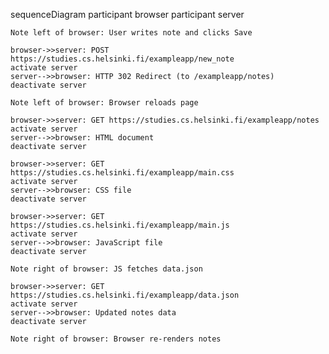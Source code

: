 sequenceDiagram
    participant browser
    participant server

    Note left of browser: User writes note and clicks Save

    browser->>server: POST https://studies.cs.helsinki.fi/exampleapp/new_note
    activate server
    server-->>browser: HTTP 302 Redirect (to /exampleapp/notes)
    deactivate server

    Note left of browser: Browser reloads page

    browser->>server: GET https://studies.cs.helsinki.fi/exampleapp/notes
    activate server
    server-->>browser: HTML document
    deactivate server

    browser->>server: GET https://studies.cs.helsinki.fi/exampleapp/main.css
    activate server
    server-->>browser: CSS file
    deactivate server

    browser->>server: GET https://studies.cs.helsinki.fi/exampleapp/main.js
    activate server
    server-->>browser: JavaScript file
    deactivate server

    Note right of browser: JS fetches data.json

    browser->>server: GET https://studies.cs.helsinki.fi/exampleapp/data.json
    activate server
    server-->>browser: Updated notes data
    deactivate server

    Note right of browser: Browser re-renders notes